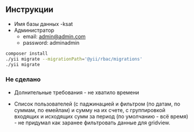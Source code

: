 ## Инструкции

- Имя базы данных -ksat
- Администратор
  - email:  admin@admin.com
  - password:  adminadmin

```sh
composer install
./yii migrate --migrationPath='@yii/rbac/migrations'
./yii migrate
```

### Не сделано

- Долнительные требования - не хватило времени

- Cписок пользователей (с паджинацией и фильтром (по датам, по суммам, по емейлам) и сумму на их счете, с группировкой входящих и исходящих сумм за период (по умолчанию - всё время) - не придумал как заранее фильтровать данные для gridview.

